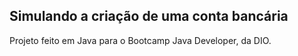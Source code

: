## Simulando a criação de uma conta bancária

Projeto feito em Java para o Bootcamp Java Developer, da DIO.
